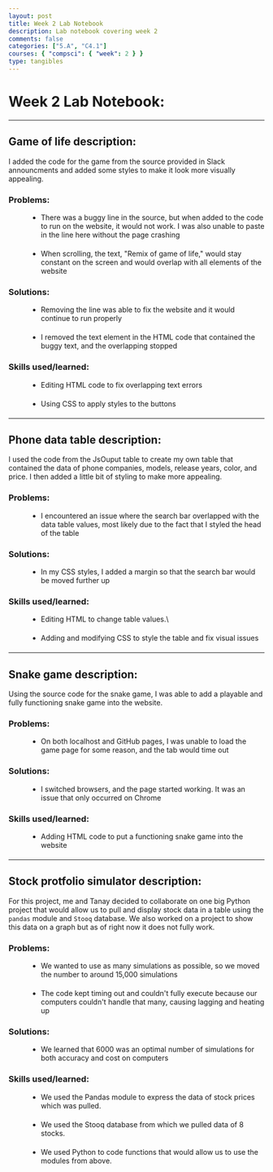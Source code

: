 ```yaml
---
layout: post
title: Week 2 Lab Notebook
description: Lab notebook covering week 2
comments: false
categories: ["5.A", "C4.1"]
courses: { "compsci": { "week": 2 } }
type: tangibles
---
```


# Week 2 Lab Notebook:

---

## Game of life description:

I added the code for the game from the source provided in Slack announcments and added some styles to make it look more visually appealing.

### Problems:

<style>
  .bullet-points {
    list-style-type: disc; 
    margin-left: 40px; 
  }
  .bullet-points li {
    margin-bottom: 20px; 
  }
</style>

<ul class="bullet-points">
  <li>There was a buggy line in the source, but when added to the code to run on the website, it would not work. I was also unable to paste in the line here without the page crashing</li>
  <li>When scrolling, the text, "Remix of game of life," would stay constant on the screen and would overlap with all elements of the website</li>
</ul>

### Solutions:

<style>
  .bullet-points {
    list-style-type: disc; 
    margin-left: 40px; 
  }
  .bullet-points li {
    margin-bottom: 20px; 
  }
</style>

<ul class="bullet-points">
  <li>Removing the line was able to fix the website and it would continue to run properly</li>
  <li>I removed the text element in the HTML code that contained the buggy text, and the overlapping stopped</li>
</ul>

### Skills used/learned:

<style>
  .bullet-points {
    list-style-type: disc; 
    margin-left: 40px; 
  }
  .bullet-points li {
    margin-bottom: 20px; 
  }
</style>

<ul class="bullet-points">
  <li>Editing HTML code to fix overlapping text errors</li>
  <li>Using CSS to apply styles to the buttons</li>
</ul>

---

## Phone data table description:

I used the code from the JsOuput table to create my own table that contained the data of phone companies, models, release years, color, and price. I then added a little bit of styling to make more appealing.

### Problems:

<style>
  .bullet-points {
    list-style-type: disc; 
    margin-left: 40px; 
  }
  .bullet-points li {
    margin-bottom: 20px; 
  }
</style>

<ul class="bullet-points">
  <li>I encountered an issue where the search bar overlapped with the data table values, most likely due to the fact that I styled the head of the table</li>
</ul>

### Solutions:

<style>
  .bullet-points {
    list-style-type: disc; 
    margin-left: 40px; 
  }
  .bullet-points li {
    margin-bottom: 20px; 
  }
</style>

<ul class="bullet-points">
  <li>In my CSS styles, I added a margin so that the search bar would be moved further up</li>
</ul>

### Skills used/learned:

<style>
  .bullet-points {
    list-style-type: disc; 
    margin-left: 40px; 
  }
  .bullet-points li {
    margin-bottom: 20px; 
  }
</style>

<ul class="bullet-points">
  <li>Editing HTML to change table values.\</li>
  <li>Adding and modifying CSS to style the table and fix visual issues</li>
</ul>

---

## Snake game description:

Using the source code for the snake game, I was able to add a playable and fully functioning snake game into the website.

### Problems:

<style>
  .bullet-points {
    list-style-type: disc; 
    margin-left: 40px; 
  }
  .bullet-points li {
    margin-bottom: 20px; 
  }
</style>

<ul class="bullet-points">
  <li>On both localhost and GitHub pages, I was unable to load the game page for some reason, and the tab would time out</li>
</ul>

### Solutions:

<style>
  .bullet-points {
    list-style-type: disc; 
    margin-left: 40px; 
  }
  .bullet-points li {
    margin-bottom: 20px; 
  }
</style>

<ul class="bullet-points">
  <li>I switched browsers, and the page started working. It was an issue that only occurred on Chrome</li>
</ul>

### Skills used/learned:

<style>
  .bullet-points {
    list-style-type: disc; 
    margin-left: 40px; 
  }
  .bullet-points li {
    margin-bottom: 20px; 
  }
</style>

<ul class="bullet-points">
  <li>Adding HTML code to put a functioning snake game into the website</li>
</ul>

---

## Stock protfolio simulator description:

For this project, me and Tanay decided to collaborate on one big Python project that would allow us to pull and display stock data in a table using the `pandas` module and `Stooq` database. We also worked on a project to show this data on a graph but as of right now it does not fully work.

### Problems:

<style>
  .bullet-points {
    list-style-type: disc; 
    margin-left: 40px; 
  }
  .bullet-points li {
    margin-bottom: 20px; 
  }
</style>

<ul class="bullet-points">
  <li>We wanted to use as many simulations as possible, so we moved the number to around 15,000 simulations</li>
  <li>The code kept timing out and couldn't fully execute because our computers couldn't handle that many, causing lagging and heating up</li>
</ul>

### Solutions:

<style>
  .bullet-points {
    list-style-type: disc; 
    margin-left: 40px; 
  }
  .bullet-points li {
    margin-bottom: 20px; 
  }
</style>

<ul class="bullet-points">
  <li>We learned that 6000 was an optimal number of simulations for both accuracy and cost on computers</li>
</ul>

### Skills used/learned:

<style>
  .bullet-points {
    list-style-type: disc; 
    margin-left: 40px; 
  }
  .bullet-points li {
    margin-bottom: 20px; 
  }
</style>

<ul class="bullet-points">
  <li>We used the Pandas module to express the data of stock prices which was pulled.</li>
  <li>We used the Stooq database from which we pulled data of 8 stocks.</li>
  <li>We used Python to code functions that would allow us to use the modules from above.</li>
</ul>
